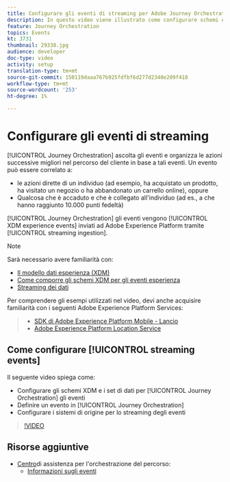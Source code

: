 ```yaml
---
title: Configurare gli eventi di streaming per Adobe Journey Orchestration
description: In questo video viene illustrato come configurare schemi e set di dati XDM per gli eventi di orchestrazione del percorso, definire un evento in Orchestrazione del percorso e configurare i sistemi di origine per lo streaming degli eventi
feature: Journey Orchestration
topics: Events
kt: 3731
thumbnail: 29338.jpg
audience: developer
doc-type: video
activity: setup
translation-type: tm+mt
source-git-commit: 150119daaa767b925fdfbf6d277d2340e209f418
workflow-type: tm+mt
source-wordcount: '253'
ht-degree: 1%

---
```



# Configurare gli eventi di streaming

[!UICONTROL Journey Orchestration] ascolta gli eventi e organizza le azioni successive migliori nel percorso del cliente in base a tali eventi. Un evento può essere correlato a:

* le azioni dirette di un individuo (ad esempio, ha acquistato un prodotto, ha visitato un negozio o ha abbandonato un carrello online), oppure
* Qualcosa che è accaduto e che è collegato all&#39;individuo (ad es., a che hanno raggiunto 10.000 punti fedeltà)

[!UICONTROL Journey Orchestration] gli eventi vengono [!UICONTROL XDM experience events] inviati ad Adobe Experience Platform tramite [!UICONTROL streaming ingestion].

>[!NOTE]
>Sarà necessario avere familiarità con:
>
>* [Il modello dati esperienza (XDM)](https://docs.adobe.com/content/help/en/platform-learn/tutorials/schemas/understanding-the-xdm-system-and-experience-data-model.html)
>* [Come comporre gli schemi XDM per gli eventi esperienza](https://docs.adobe.com/content/help/en/platform-learn/tutorials/schemas/create-your-first-schema-with-out-of-the-box-components.html)
>* [Streaming dei dati](https://docs.adobe.com/content/help/en/platform-learn/tutorials/data-ingestion/understanding-streaming-ingestion.html)
>
>
Per comprendere gli esempi utilizzati nel video, devi anche acquisire familiarità con i seguenti Adobe Experience Platform Services:
>
>* [SDK di Adobe Experience Platform Mobile - Lancio](https://docs.adobe.com/content/help/en/core-services-learn/tutorials/launch-mobile/understanding-the-mobile-sdks.html)
>* [Adobe Experience Platform Location Service](https://docs.adobe.com/content/help/en/places/using/home.html)
>



## Come configurare [!UICONTROL streaming events]

Il seguente video spiega come:

* Configurare gli schemi XDM e i set di dati per [!UICONTROL Journey Orchestration] gli eventi
* Definire un evento in [!UICONTROL Journey Orchestration]
* Configurare i sistemi di origine per lo streaming degli eventi

>[!VIDEO](https://video.tv.adobe.com/v/29338?quality=12)

## Risorse aggiuntive

* [Centro](https://docs.adobe.com/content/help/en/journeys/using/journey-orchestration-home.html)di assistenza per l&#39;orchestrazione del percorso:
   * [Informazioni sugli eventi](https://docs.adobe.com/content/help/en/journeys/using/events-journeys/about-events.html)
